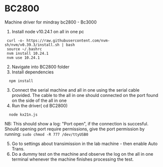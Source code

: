 # BC2800
Machine driver for mindray bc2800 - Bc3000

1. Install node v10.24.1 on all in one pc
 ```
  curl -o- https://raw.githubusercontent.com/nvm-sh/nvm/v0.39.3/install.sh | bash
  source ~/.bashrc
  nvm install 10.24.1
  nvm use 10.24.1
```
2. Navigate into BC2800 folder
3. Install dependencies
```
  npm install
```
3. Connect the serial machine and all in one using the serial cable provided. The cable to the all in one should connected on the port found on the side of the all in one
4. Run the driver( cd BC2800)
```
  node kx21n.js
```
NB: This should show a log: "Port open", if the connection is succesful. Should opening port require permissions, give the port permission by running: ``` sudo chmod -R 777 /dev/ttyUSB0 ``` 
  
5. Go to settings about transimission in the lab machine - then enable Auto Trans.  
6. Do a dummy test on the machine and observe the log on the all in one terminal whenever the machine finishes processing the test. 
